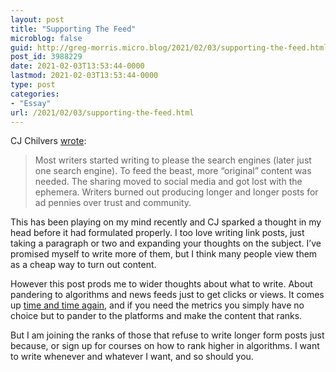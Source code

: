 ```yaml
---
layout: post
title: "Supporting The Feed"
microblog: false
guid: http://greg-morris.micro.blog/2021/02/03/supporting-the-feed.html
post_id: 3988229
date: 2021-02-03T13:53:44-0000
lastmod: 2021-02-03T13:53:44-0000
type: post
categories:
- "Essay"
url: /2021/02/03/supporting-the-feed.html
---
```

<!--kg-card-begin: html--><p>CJ Chilvers <a href="https://www.cjchilvers.com/blog/a-love-letter-to-the-link-post">wrote</a>:</p>
<blockquote><p>
  Most writers started writing to please the search engines (later just one search engine). To feed the beast, more “original” content was needed. The sharing moved to social media and got lost with the ephemera. Writers burned out producing longer and longer posts for ad pennies over trust and community.
</p></blockquote>
<p>This has been playing on my mind recently and CJ sparked a thought in my head before it had formulated properly. I too love writing link posts, just taking a paragraph or two and expanding your thoughts on the subject. I’ve promised myself to write more of them, but I think many people view them as a cheap way to turn out content.</p>
<p>However this post prods me to wider thoughts about what to write. About pandering to algorithms and news feeds just to get clicks or views. It comes up <a href="https://twitter.com/ChrisWilmshurst/status/1354736032835645443?s=20">time and time again</a>, and if you need the metrics you simply have no choice but to pander to the platforms and make the content that ranks.</p>
<p>But I am joining the ranks of those that refuse to write longer form posts just because, or sign up for courses on how to rank higher in algorithms. I want to write whenever and whatever I want, and so should you.</p>
<!--kg-card-end: html-->
